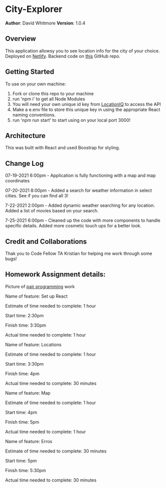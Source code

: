 # City-Explorer

**Author**: David Whitmore
**Version**: 1.0.4 

## Overview
This application allowsy you to see location info for the city of your choice. Deployed on [Netlify](https://gracious-elion-ed4167.netlify.app/). Backend code on [this](https://github.com/Twin-2/city-explorer-api) GitHub repo.

## Getting Started
To use on your own machine:
1. Fork or clone this repo to your machine 
2. run 'npm i' to get all Node Modules
3. You will need your own unique id key from [LocationIQ](https://locationiq.com/) to access the API
4. Make a e.env file to store this unique key in using the appropriate React naming conventions.
5. run 'npm run start' to start using on your local port 3000!


## Architecture
This was built with React and used Boostrap for styling. 

## Change Log
07-19-2021 6:00pm - Application is fully functioning with a map and map coordinates

07-20-2021 8:00pm - Added a search for weather information in select cities. See if you can find all 3!

7-22-2021 2:00pm - Added dynamic weather searching for any location. Added a list of movies based on your search.

7-25-2021 6:00pm - Cleaned up the code with more components to handle specific details. Added more cosmetic touch ups for a better look.

## Credit and Collaborations
Thak you to Code Fellow TA Kristian for helping me work through some bugs!


## Homework Assignment details:
Picture of [pair programming](https://drive.google.com/file/d/1WouGeYT0Hv5FAD1bT9cQgoW3Sgk6TiFq/view?usp=sharing) work

Name of feature: Set up React

Estimate of time needed to complete: 1 hour

Start time: 2:30pm

Finish time: 3:30pm

Actual time needed to complete: 1 hour


Name of feature: Locations

Estimate of time needed to complete: 1 hour

Start time: 3:30pm

Finish time: 4pm

Actual time needed to complete: 30 minutes


Name of feature: Map

Estimate of time needed to complete: 1 hour

Start time: 4pm

Finish time: 5pm

Actual time needed to complete: 1 hour


Name of feature: Erros

Estimate of time needed to complete: 30 minutes

Start time: 5pm

Finish time: 5:30pm

Actual time needed to complete: 30 minutes
